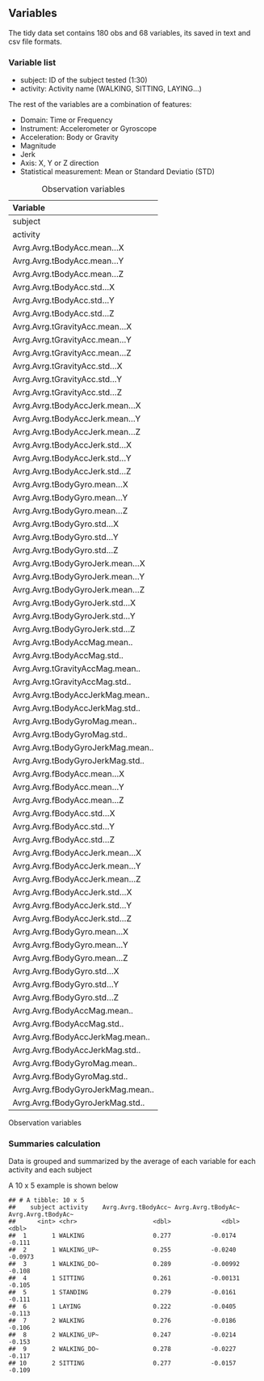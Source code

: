 ## Variables

The tidy data set contains 180 obs and 68 variables, its saved in text
and csv file formats.

### Variable list

-   subject: ID of the subject tested (1:30)  
-   activity: Activity name (WALKING, SITTING, LAYING…)

The rest of the variables are a combination of features:

-   Domain: Time or Frequency  
-   Instrument: Accelerometer or Gyroscope  
-   Acceleration: Body or Gravity  
-   Magnitude  
-   Jerk  
-   Axis: X, Y or Z direction  
-   Statistical measurement: Mean or Standard Deviatio (STD)

<table>
<caption>Observation variables</caption>
<thead>
<tr class="header">
<th style="text-align: left;">Variable</th>
</tr>
</thead>
<tbody>
<tr class="odd">
<td style="text-align: left;">subject</td>
</tr>
<tr class="even">
<td style="text-align: left;">activity</td>
</tr>
<tr class="odd">
<td style="text-align: left;">Avrg.Avrg.tBodyAcc.mean…X</td>
</tr>
<tr class="even">
<td style="text-align: left;">Avrg.Avrg.tBodyAcc.mean…Y</td>
</tr>
<tr class="odd">
<td style="text-align: left;">Avrg.Avrg.tBodyAcc.mean…Z</td>
</tr>
<tr class="even">
<td style="text-align: left;">Avrg.Avrg.tBodyAcc.std…X</td>
</tr>
<tr class="odd">
<td style="text-align: left;">Avrg.Avrg.tBodyAcc.std…Y</td>
</tr>
<tr class="even">
<td style="text-align: left;">Avrg.Avrg.tBodyAcc.std…Z</td>
</tr>
<tr class="odd">
<td style="text-align: left;">Avrg.Avrg.tGravityAcc.mean…X</td>
</tr>
<tr class="even">
<td style="text-align: left;">Avrg.Avrg.tGravityAcc.mean…Y</td>
</tr>
<tr class="odd">
<td style="text-align: left;">Avrg.Avrg.tGravityAcc.mean…Z</td>
</tr>
<tr class="even">
<td style="text-align: left;">Avrg.Avrg.tGravityAcc.std…X</td>
</tr>
<tr class="odd">
<td style="text-align: left;">Avrg.Avrg.tGravityAcc.std…Y</td>
</tr>
<tr class="even">
<td style="text-align: left;">Avrg.Avrg.tGravityAcc.std…Z</td>
</tr>
<tr class="odd">
<td style="text-align: left;">Avrg.Avrg.tBodyAccJerk.mean…X</td>
</tr>
<tr class="even">
<td style="text-align: left;">Avrg.Avrg.tBodyAccJerk.mean…Y</td>
</tr>
<tr class="odd">
<td style="text-align: left;">Avrg.Avrg.tBodyAccJerk.mean…Z</td>
</tr>
<tr class="even">
<td style="text-align: left;">Avrg.Avrg.tBodyAccJerk.std…X</td>
</tr>
<tr class="odd">
<td style="text-align: left;">Avrg.Avrg.tBodyAccJerk.std…Y</td>
</tr>
<tr class="even">
<td style="text-align: left;">Avrg.Avrg.tBodyAccJerk.std…Z</td>
</tr>
<tr class="odd">
<td style="text-align: left;">Avrg.Avrg.tBodyGyro.mean…X</td>
</tr>
<tr class="even">
<td style="text-align: left;">Avrg.Avrg.tBodyGyro.mean…Y</td>
</tr>
<tr class="odd">
<td style="text-align: left;">Avrg.Avrg.tBodyGyro.mean…Z</td>
</tr>
<tr class="even">
<td style="text-align: left;">Avrg.Avrg.tBodyGyro.std…X</td>
</tr>
<tr class="odd">
<td style="text-align: left;">Avrg.Avrg.tBodyGyro.std…Y</td>
</tr>
<tr class="even">
<td style="text-align: left;">Avrg.Avrg.tBodyGyro.std…Z</td>
</tr>
<tr class="odd">
<td style="text-align: left;">Avrg.Avrg.tBodyGyroJerk.mean…X</td>
</tr>
<tr class="even">
<td style="text-align: left;">Avrg.Avrg.tBodyGyroJerk.mean…Y</td>
</tr>
<tr class="odd">
<td style="text-align: left;">Avrg.Avrg.tBodyGyroJerk.mean…Z</td>
</tr>
<tr class="even">
<td style="text-align: left;">Avrg.Avrg.tBodyGyroJerk.std…X</td>
</tr>
<tr class="odd">
<td style="text-align: left;">Avrg.Avrg.tBodyGyroJerk.std…Y</td>
</tr>
<tr class="even">
<td style="text-align: left;">Avrg.Avrg.tBodyGyroJerk.std…Z</td>
</tr>
<tr class="odd">
<td style="text-align: left;">Avrg.Avrg.tBodyAccMag.mean..</td>
</tr>
<tr class="even">
<td style="text-align: left;">Avrg.Avrg.tBodyAccMag.std..</td>
</tr>
<tr class="odd">
<td style="text-align: left;">Avrg.Avrg.tGravityAccMag.mean..</td>
</tr>
<tr class="even">
<td style="text-align: left;">Avrg.Avrg.tGravityAccMag.std..</td>
</tr>
<tr class="odd">
<td style="text-align: left;">Avrg.Avrg.tBodyAccJerkMag.mean..</td>
</tr>
<tr class="even">
<td style="text-align: left;">Avrg.Avrg.tBodyAccJerkMag.std..</td>
</tr>
<tr class="odd">
<td style="text-align: left;">Avrg.Avrg.tBodyGyroMag.mean..</td>
</tr>
<tr class="even">
<td style="text-align: left;">Avrg.Avrg.tBodyGyroMag.std..</td>
</tr>
<tr class="odd">
<td style="text-align: left;">Avrg.Avrg.tBodyGyroJerkMag.mean..</td>
</tr>
<tr class="even">
<td style="text-align: left;">Avrg.Avrg.tBodyGyroJerkMag.std..</td>
</tr>
<tr class="odd">
<td style="text-align: left;">Avrg.Avrg.fBodyAcc.mean…X</td>
</tr>
<tr class="even">
<td style="text-align: left;">Avrg.Avrg.fBodyAcc.mean…Y</td>
</tr>
<tr class="odd">
<td style="text-align: left;">Avrg.Avrg.fBodyAcc.mean…Z</td>
</tr>
<tr class="even">
<td style="text-align: left;">Avrg.Avrg.fBodyAcc.std…X</td>
</tr>
<tr class="odd">
<td style="text-align: left;">Avrg.Avrg.fBodyAcc.std…Y</td>
</tr>
<tr class="even">
<td style="text-align: left;">Avrg.Avrg.fBodyAcc.std…Z</td>
</tr>
<tr class="odd">
<td style="text-align: left;">Avrg.Avrg.fBodyAccJerk.mean…X</td>
</tr>
<tr class="even">
<td style="text-align: left;">Avrg.Avrg.fBodyAccJerk.mean…Y</td>
</tr>
<tr class="odd">
<td style="text-align: left;">Avrg.Avrg.fBodyAccJerk.mean…Z</td>
</tr>
<tr class="even">
<td style="text-align: left;">Avrg.Avrg.fBodyAccJerk.std…X</td>
</tr>
<tr class="odd">
<td style="text-align: left;">Avrg.Avrg.fBodyAccJerk.std…Y</td>
</tr>
<tr class="even">
<td style="text-align: left;">Avrg.Avrg.fBodyAccJerk.std…Z</td>
</tr>
<tr class="odd">
<td style="text-align: left;">Avrg.Avrg.fBodyGyro.mean…X</td>
</tr>
<tr class="even">
<td style="text-align: left;">Avrg.Avrg.fBodyGyro.mean…Y</td>
</tr>
<tr class="odd">
<td style="text-align: left;">Avrg.Avrg.fBodyGyro.mean…Z</td>
</tr>
<tr class="even">
<td style="text-align: left;">Avrg.Avrg.fBodyGyro.std…X</td>
</tr>
<tr class="odd">
<td style="text-align: left;">Avrg.Avrg.fBodyGyro.std…Y</td>
</tr>
<tr class="even">
<td style="text-align: left;">Avrg.Avrg.fBodyGyro.std…Z</td>
</tr>
<tr class="odd">
<td style="text-align: left;">Avrg.Avrg.fBodyAccMag.mean..</td>
</tr>
<tr class="even">
<td style="text-align: left;">Avrg.Avrg.fBodyAccMag.std..</td>
</tr>
<tr class="odd">
<td style="text-align: left;">Avrg.Avrg.fBodyAccJerkMag.mean..</td>
</tr>
<tr class="even">
<td style="text-align: left;">Avrg.Avrg.fBodyAccJerkMag.std..</td>
</tr>
<tr class="odd">
<td style="text-align: left;">Avrg.Avrg.fBodyGyroMag.mean..</td>
</tr>
<tr class="even">
<td style="text-align: left;">Avrg.Avrg.fBodyGyroMag.std..</td>
</tr>
<tr class="odd">
<td style="text-align: left;">Avrg.Avrg.fBodyGyroJerkMag.mean..</td>
</tr>
<tr class="even">
<td style="text-align: left;">Avrg.Avrg.fBodyGyroJerkMag.std..</td>
</tr>
</tbody>
</table>

Observation variables

### Summaries calculation

Data is grouped and summarized by the average of each variable for each
activity and each subject

A 10 x 5 example is shown below

    ## # A tibble: 10 x 5
    ##    subject activity    Avrg.Avrg.tBodyAcc~ Avrg.Avrg.tBodyAc~ Avrg.Avrg.tBodyAc~
    ##      <int> <chr>                     <dbl>              <dbl>              <dbl>
    ##  1       1 WALKING                   0.277           -0.0174             -0.111 
    ##  2       1 WALKING_UP~               0.255           -0.0240             -0.0973
    ##  3       1 WALKING_DO~               0.289           -0.00992            -0.108 
    ##  4       1 SITTING                   0.261           -0.00131            -0.105 
    ##  5       1 STANDING                  0.279           -0.0161             -0.111 
    ##  6       1 LAYING                    0.222           -0.0405             -0.113 
    ##  7       2 WALKING                   0.276           -0.0186             -0.106 
    ##  8       2 WALKING_UP~               0.247           -0.0214             -0.153 
    ##  9       2 WALKING_DO~               0.278           -0.0227             -0.117 
    ## 10       2 SITTING                   0.277           -0.0157             -0.109
